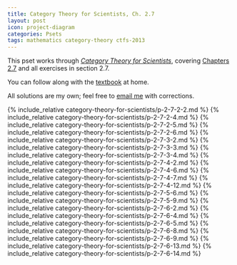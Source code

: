 ```yaml
---
title: Category Theory for Scientists, Ch. 2.7
layout: post
icon: project-diagram
categories: Psets
tags: mathematics category-theory ctfs-2013
---
```


This pset works through [_Category Theory for Scientists_][1], covering
[Chapters 2.7][2] and all exercises in section 2.7. 

You can follow along with the [textbook][3] at home. 

All solutions are my own; feel free to [email me](james.adam.buckland@gmail.com)
with corrections.

[1]: https://ocw.mit.edu/courses/mathematics/18-s996-category-theory-for-scientists-spring-2013/index.htm
[2]: https://ocw.mit.edu/courses/mathematics/18-s996-category-theory-for-scientists-spring-2013/textbook/MIT18_S996S13_chapter2.pdf
[3]: https://ocw.mit.edu/courses/mathematics/18-s996-category-theory-for-scientists-spring-2013/textbook/

{% include_relative category-theory-for-scientists/p-2-7-2-2.md %}
{% include_relative category-theory-for-scientists/p-2-7-2-4.md %}
{% include_relative category-theory-for-scientists/p-2-7-2-5.md %}
{% include_relative category-theory-for-scientists/p-2-7-2-6.md %}
{% include_relative category-theory-for-scientists/p-2-7-3-2.md %}
{% include_relative category-theory-for-scientists/p-2-7-3-3.md %}
{% include_relative category-theory-for-scientists/p-2-7-3-4.md %}
{% include_relative category-theory-for-scientists/p-2-7-4-2.md %}
{% include_relative category-theory-for-scientists/p-2-7-4-6.md %}
{% include_relative category-theory-for-scientists/p-2-7-4-7.md %}
{% include_relative category-theory-for-scientists/p-2-7-4-12.md %}
{% include_relative category-theory-for-scientists/p-2-7-5-6.md %}
{% include_relative category-theory-for-scientists/p-2-7-5-9.md %}
{% include_relative category-theory-for-scientists/p-2-7-6-2.md %}
{% include_relative category-theory-for-scientists/p-2-7-6-4.md %}
{% include_relative category-theory-for-scientists/p-2-7-6-5.md %}
{% include_relative category-theory-for-scientists/p-2-7-6-8.md %}
{% include_relative category-theory-for-scientists/p-2-7-6-9.md %}
{% include_relative category-theory-for-scientists/p-2-7-6-13.md %}
{% include_relative category-theory-for-scientists/p-2-7-6-14.md %}

